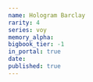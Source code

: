```yaml
---
name: Hologram Barclay
rarity: 4
series: voy
memory_alpha:
bigbook_tier: -1
in_portal: true
date:
published: true
---
```




